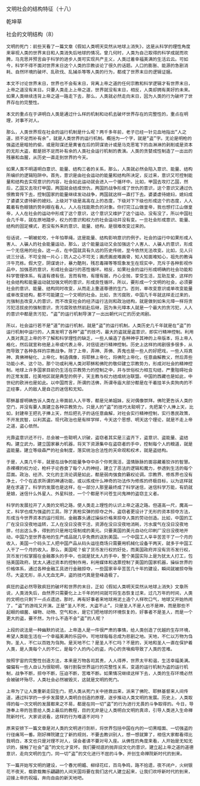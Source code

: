 文明社会的结构特征（十八）

乾坤草


社会的文明结构（8）

    文明的死门：前些天看了一篇文章《假如人类明天突然从地球上消失》，这是从科学的理性角度来审视人类的世界末日和人类消失后地球的情况。曾几何时，人类为自己取得的科学成就而欢腾，马克思并预言由于科学的进步人类可实现共产主义，人类过着幸福美满的生活云云。可如今，科学不得不面对世界末日这个人类的宗教谈论了很久的话题。人口的膨胀、能源的急剧消耗、自然环境的破坏、乱砍伐、乱捕杀等等人类的行为，都成了世界末日的逻辑证据。

    本文不讨论世界末日，世界也不会有末日，背离上帝之道的任何宗教和科学逻辑才有世界末日，上帝之道没有末日。只要人类走上上帝之道，世界就没有末日，相反，人类却拥有美好的未来。如果人类继续违背上帝之道一路走下去，那么，人类就必然走向末日，因为人类的行为破坏了世界存在的完整性。

    本文的重点在于讲明白人类是通过什么样的机制和动机去破坏世界存在的完整性的，重点在明理，对事不对人。

    那么，人类世界现在社会的运行机制是什么呢？两千多年前，老子已经一针见血地指出“人之道，损不足而补有余”，就是人类世界的运行机制。概括为一个字，就是“盗”字。无论是明枪的强盗还是暗抢的偷，或是阳谋还是黄雀在后的阴谋诡计或是马克思笔下的血淋淋的剥削或是资本的无形大盗，都是损不足而补有余的人类社会运行机制的表演。人类的贪婪成性制造了一出出的残暴和血腥，从历史一直走到世界的今天。

    如果人类不明道明白意识、能量、结构三者的关系，那么，人类就必然会陷入意识、能量、结构所编织的逻辑陷阱中。首先，意识是由社会运动的能量和结构所决定，反过来，意识又可控制能量和结构去实现意识的内容，社会如此运动就会进入一个循环中。比如，甲国去攻打乙国，然后，乙国又去攻打甲国，两国就会结成世仇，两国的战争形成了世仇的意识，这个意识又通过仇恨教育传下去，控制国家的能量继续发动战争，两国就这样一直打下去。婆婆虐待媳妇，媳妇成了婆婆又虐待新的媳妇。上级对下级是高高在上的态度，下级对下下级也形成这个的态度，人人戴着有色眼镜的势利眼在看人，人人在找能欺负的对象。你打完江山做皇帝，我也想打江山做皇帝，人人在社会的运动中形成了这个意识，这个意识又维护了这个运动，没有没了，所以中国社会几千年，就在原地踏步，权力的意识和权力的社会运动并没有变。一旦社会形成意识、能量、结构的固定模式，若没有外来的意识、能量、结构，是很难改变过来的。

    俗话说，一朝被蛇咬，十年怕草绳，这是能量、结构影响意识的例子。社会的运行中如果形成人害人、人骗人的社会能量运动，那么，这个能量运动又会加强这个人害人、人骗人的意识，形成一个无信用的社会。这一点，在中国就具有久远的历史传统，至今依然无法改变。比如，见人只说三分话，不可全抛一片心；防人之心不可无；画虎画皮难画骨，知人知面难知心，祖先的教诲汗牛充栋。假大空，阴谋诡计，暴力酷刑，残忍毒辣等等现象发生在现实中，充斥于各种影视作品中，加强恶的意识，形成社会运行的恶性循环。相反，如果社会的运行形成明确的社会功能和科学管理体系，有道有德有信，言而有物，有理有据，丹心全抛，享受生活，互助互爱，这样的社会结构和能量运动就加强文明的意识，形成良性循环。所以，要形成一个文明的社会，必须要社会的意识、能量、结构同时改变，从而走上重道尊德的生门。否则，单改变意识或单改变能量或单改变结构，都不可能建立一个文明的社会。比如，贪污腐败，中国几千年就这样走过来的，光强制去改变人的意识，而不改变社会的经济运行法则和政治结构，就是做到如朱元璋一样将贪污犯活拔皮的强制意识，贪污腐败依然前赴后继，因为朱元璋本人就是一个最大的贪污犯，人人的意识中都是贪污犯，“盗”的运行机制导演了一出出朝代兴亡的历史闹剧。

    所以，社会运行若不是“道”的运行机制，就是“盗”的运行机制。人类历史几千年就是在“盗”的运行机制中运行的，人类发明了各种“盗”的技巧，最大的盗就是盗意识，即实行精神控制。利用人类对真正上帝的不了解和科学理性的缺乏，一些人编造了各种神乎其神的上帝版本，将上帝人格化，然后就宣称他是上帝或代表上帝，对信徒进行精神控制。历史上这样的闹剧很多很多，从而导致了各种各样的宗教战争。除了上帝，弄神、弄佛、弄鬼也是一些人的好把戏，一些人将真神、真佛神秘化、上帝化，制造偶像，将耶稣上帝化，将佛陀上帝化，任意曲解教义，然后弄些功能小术、这个功，那个功或利用人类对耶稣和佛陀的敬仰建立宗教势力，形成对社会的精神控制。地球上许多国家目前仍生活在宗教势力的控制之中，并与世俗权力相互勾结，严重阻碍社会的正常发展，拉美地区就是典型的例子，天主教与权力结成统治联盟。中国的西藏也是如此，中世纪的欧洲也是如此。以中国而言，所谓的活佛，所谓寺庙大部分都是在干着挂羊头卖狗肉的不正经事，人的敌人是自己的迷信和无知。

    耶稣基督明确告诉人类在上帝面前人人平等，都是兄弟姐妹，反对偶像崇拜。佛陀更告诉人类的空门，并没有要人类建立各种宗教势力。只是人的“盗”的技巧太聪明了，先把某个人捧上天，比如，封建帝王把孔子捧上天，然后把孔子的话任意曲解，对社会实行精神控制，实行愚民政策，不开发民智，以利其盗。现代政治也是有样学样，今天这个思想、明天这个理论，就是不走上帝之道，盗心依然。

    光靠盗意识还不行，总会被一些聪明人识破，盗窃者其实是三盗齐下，盗意识、盗能量、盗结构。建立武力，建立国家暴力机器，将天下资源集中在盗窃者的手中，控制每个人的粮道，就是盗能量。建立等级森严的社会制度，落实统治合法性的天命观和权术，就是盗结构。

    于是，人类几千年，就是在战争的能量争夺中杀个你死我活，温情脉脉的面容藏着狡诈的智慧。赤裸裸的权力论，枪杆子论吞食了每个人的神经，建立了恶法的逻辑和魔力，参透到生活的每个层面。政治、经济、文化的主流论调是如此，都是弱肉强食的霸权论调。宗教界、修炼界也没有净土，个个在追求所谓的神通功能，或以炼成什么神奇的功法作为修炼的终极目标，以为这样就是在求道了。科学的发展也是这样，在一部分人那里最终成了科学迷信，迷信科学万能，有奶就是娘，迷信什么外星人、外星科技，一个个都是不问苍生问鬼神的盗窃主义者。

    科学的发展拉开了人类的文明之路，使人类走上理性的认识上帝之道之路。但道高一尺，魔高一丈，科学也成为强盗的工具。除了真枪实弹的掠夺之外，盗窃者更设计了无形的资本掠夺方法，形成当今世界资本的运行规则，金融寡头通过操纵价格来掠夺人类的劳动创造。比如，中国的工厂在没日没夜地运转，工人在没日没夜干活，资源在没日没夜地消耗，污水废气在没日没夜地排，付出这么多，得到的只是用垃圾制成的美元。只要美国的美元自动化印刷厂没日没夜地开动，中国乃至世界各地的生产成品就几乎免费的送到美国。一个中国工人辛辛苦苦干了一个月的收入，美国一个码头工人把中国产品从码头运往商场只需要用机械化设备干两天，就多于中国工人干了一个月的收入。那么，美国呢？偷了货币发行权的好处，而美国政府并没有货币发行权，货币发行权掌握在金融寡头的手中，也就是犹太人的手中，整个美国实际上是为犹太人打工，包括美国政府。犹太人通过资本的控制作用，利用媒体和选票控制了美国的国家机器，操纵世界的价格体系，通过各种金融工具进行金融掠夺，一些国家辛辛苦苦几十年的建设，瞬间就被掠夺殆尽。大盗无形，杀人无血无声，盗的技巧真是登峰造极了。

    疯狂的盗必然导致疯狂的破坏和世界的末日，正如《假如人类明天突然从地球上消失》文章所说，人类消失后，自然界只需要化上上千年的时间就可将生态恢复过来，过几万年的时间，人类的文明也只剩下一点点遗迹。那时，再有好事者来地球用泥土造个人样吹口气，地球又开始热闹了，“盗”的游戏又开演。正是“圣人不死，大盗不止”。只是圣人不是人也不是神，而是那些不起眼的细菌、植物、动物、空气和水，是它们把地球的环境恢复的，好事者不是圣人，而是一个更大的盗，要不然，为什么不造不会“盗”的人呢？

    上段的说法是一种幽默的说法，上帝造人是一件很严肃的事情，给人类创造了优越的生存环境，希望人类能生活在一个幸福美满的乐园中。可地球每每总成为悲剧之地。天地，不仁以万物为刍狗，圣人，不仁以百姓为刍狗。是天地不仁？是圣人不仁吗？不是的，天地和圣人一直在保护着人类，是人类每个人的不仁，是每个人的内心的盗，内心的贪嗔痴导致了人类的苦难。

    按照宇宙的完整性创造方法，本来是万物各司其责，人人得养，世界太平和谐，生活幸福美满。偏偏有一些人自认为很聪明，强行割裂世界运行的完整性关系，变道的运行机制为盗的运行机制，战争不断，掠夺不断，压迫不断，苦难不断。如果情况继续这样下去，人类的生存环境必然会被破坏殆尽，人类社会必然被毁灭，这就是文明的死门。

    上帝为了让人类重新走回生门，把人类从死门关中拯救出来，派来了佛陀、耶稣基督来人间传道，通过科学的一步步发展使人类明白创造的原理，逐步推动人类文明的发展。历史上，人类取得的每一次文明的发展都来之不易，都是在同一切“盗”的行为进行无畏的斗争取得的。今日，导游奉上帝的旨意给人类上最后的教程，目的无非是让人类明白文明的真谛，引导人类进入生命禅院新时代，大家说说看，这样的行为难道不对吗？

    原来安排下一篇文章是对人类的文明进行剖析，将世界包括中国在内的一切黑暗面、一切强盗的行径痛骂一番。刚好禅院建立了新的规则，不要去教训别人，想一想就算了，相信大家都看得比我明白，本文也只是对理不对人，误会者请不要对号入座。从佛性的角度来看，人开始是无知无识的，接触了社会“盗”的文化才变坏。我们要彻底的抛弃旧文化的意识，建立起上帝之道的道德意识，走向文明的生门，同一切“盗”的文化进行不屈的斗争，开创生命禅院新时代的到来。

    下一篇开始写文明的建设，一个春光明媚、柳绿花红，百鸟争鸣，路不拾遗，夜不闭户，火树银花不夜天，载歌载舞乐翩翩的人间天国将要在我们这代人建立起来，让我们欢呼新时代的到来，迎接上帝的祝福，奔向自由的新天地吧。



